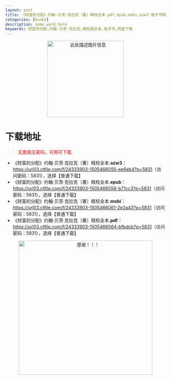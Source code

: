 ```yaml
---
layout: post
title: 《财富的分配》约翰·贝茨·克拉克〔著〕精校全本 pdf,epub,mobi,azw3 电子书网盘下载
categories: [books]
description: some word here
keywords: 财富的分配,约翰·贝茨·克拉克,精校版全本,电子书,网盘下载
---
```


<div align="center"><img src="https://qweree.cn/wp-content/uploads/2025/05/cai-fu-de-fen-pei-tuya.jpg" alt="此处描述图片信息" width="240px" height="auto"></div>

# 下载地址

> <p style="color:red" >无套路无密码，可用可下载</p>

- 《财富的分配》约翰·贝茨·克拉克〔著〕精校全本.**azw3**：<https://url03.ctfile.com/f/24333903-1505466055-ee6eb4?p=5831>（访问密码：5831），选择【普通下载】
- 《财富的分配》约翰·贝茨·克拉克〔著〕精校全本.**epub**：<https://url03.ctfile.com/f/24333903-1505466058-b71cc3?p=5831>（访问密码：5831），选择【普通下载】
- 《财富的分配》约翰·贝茨·克拉克〔著〕精校全本.**mobi**：<https://url03.ctfile.com/f/24333903-1505466061-2e2a43?p=5831>（访问密码：5831），选择【普通下载】
- 《财富的分配》约翰·贝茨·克拉克〔著〕精校全本.**pdf**：<https://url03.ctfile.com/f/24333903-1505466064-bfbdcb?p=5831>（访问密码：5831），选择【普通下载】

<div align="center"><img src="https://pic.imgdb.cn/item/6707df6bd29ded1a8ce37031.gif" alt="感谢！！！" width="420px" height="auto"/></div>
